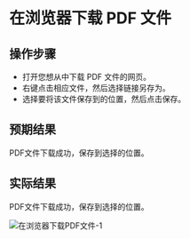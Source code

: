 # 在浏览器下载 PDF 文件

## 操作步骤

- 打开您想从中下载 PDF 文件的网页。
- 右键点击相应文件，然后选择链接另存为。
- 选择要将该文件保存到的位置，然后点击保存。

## 预期结果

PDF文件下载成功，保存到选择的位置。

## 实际结果

PDF文件下载成功，保存到选择的位置。

![在浏览器下载PDF文件-1](../img/在浏览器下载PDF文件-1.png)